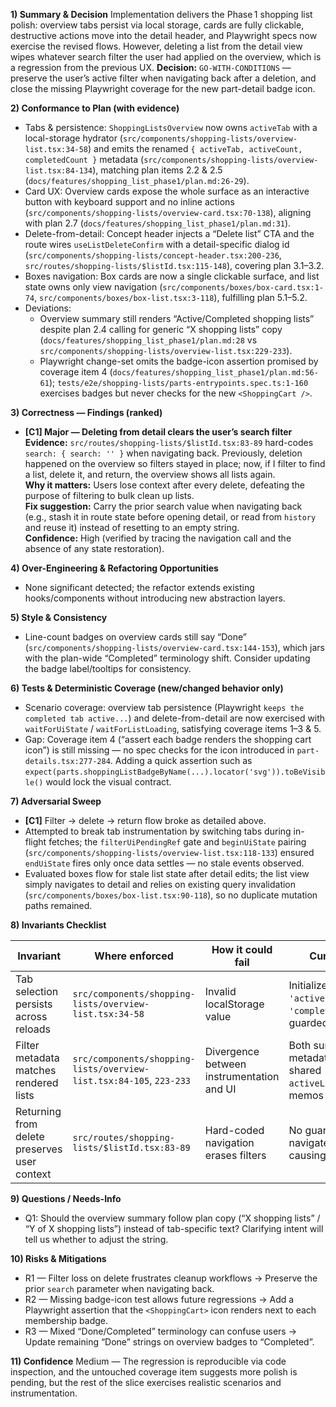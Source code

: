**1) Summary & Decision**
Implementation delivers the Phase 1 shopping list polish: overview tabs persist via local storage, cards are fully clickable, destructive actions move into the detail header, and Playwright specs now exercise the revised flows. However, deleting a list from the detail view wipes whatever search filter the user had applied on the overview, which is a regression from the previous UX. **Decision:** `GO-WITH-CONDITIONS` — preserve the user’s active filter when navigating back after a deletion, and close the missing Playwright coverage for the new part-detail badge icon.

**2) Conformance to Plan (with evidence)**
- Tabs & persistence: `ShoppingListsOverview` now owns `activeTab` with a local-storage hydrator (`src/components/shopping-lists/overview-list.tsx:34-58`) and emits the renamed `{ activeTab, activeCount, completedCount }` metadata (`src/components/shopping-lists/overview-list.tsx:84-134`), matching plan items 2.2 & 2.5 (`docs/features/shopping_list_phase1/plan.md:26-29`).
- Card UX: Overview cards expose the whole surface as an interactive button with keyboard support and no inline actions (`src/components/shopping-lists/overview-card.tsx:70-138`), aligning with plan 2.7 (`docs/features/shopping_list_phase1/plan.md:31`).
- Delete-from-detail: Concept header injects a “Delete list” CTA and the route wires `useListDeleteConfirm` with a detail-specific dialog id (`src/components/shopping-lists/concept-header.tsx:200-236`, `src/routes/shopping-lists/$listId.tsx:115-148`), covering plan 3.1–3.2.
- Boxes navigation: Box cards are now a single clickable surface, and list state owns only view navigation (`src/components/boxes/box-card.tsx:1-74`, `src/components/boxes/box-list.tsx:3-118`), fulfilling plan 5.1–5.2.
- Deviations:
  - Overview summary still renders “Active/Completed shopping lists” despite plan 2.4 calling for generic “X shopping lists” copy (`docs/features/shopping_list_phase1/plan.md:28` vs `src/components/shopping-lists/overview-list.tsx:229-233`).
  - Playwright change-set omits the badge-icon assertion promised by coverage item 4 (`docs/features/shopping_list_phase1/plan.md:56-61`); `tests/e2e/shopping-lists/parts-entrypoints.spec.ts:1-160` exercises badges but never checks for the new `<ShoppingCart />`.

**3) Correctness — Findings (ranked)**
- **[C1] Major — Deleting from detail clears the user’s search filter**  
  **Evidence:** `src/routes/shopping-lists/$listId.tsx:83-89` hard-codes `search: { search: '' }` when navigating back. Previously, deletion happened on the overview so filters stayed in place; now, if I filter to find a list, delete it, and return, the overview shows all lists again.  
  **Why it matters:** Users lose context after every delete, defeating the purpose of filtering to bulk clean up lists.  
  **Fix suggestion:** Carry the prior search value when navigating back (e.g., stash it in route state before opening detail, or read from `history` and reuse it) instead of resetting to an empty string.  
  **Confidence:** High (verified by tracing the navigation call and the absence of any state restoration).

**4) Over-Engineering & Refactoring Opportunities**
- None significant detected; the refactor extends existing hooks/components without introducing new abstraction layers.

**5) Style & Consistency**
- Line-count badges on overview cards still say “Done” (`src/components/shopping-lists/overview-card.tsx:144-153`), which jars with the plan-wide “Completed” terminology shift. Consider updating the badge label/tooltips for consistency.

**6) Tests & Deterministic Coverage (new/changed behavior only)**
- Scenario coverage: overview tab persistence (Playwright `keeps the completed tab active...`) and delete-from-detail are now exercised with `waitForUiState` / `waitForListLoading`, satisfying coverage items 1–3 & 5.
- Gap: Coverage item 4 (“assert each badge renders the shopping cart icon”) is still missing — no spec checks for the icon introduced in `part-details.tsx:277-284`. Adding a quick assertion such as `expect(parts.shoppingListBadgeByName(...).locator('svg')).toBeVisible()` would lock the visual contract.

**7) Adversarial Sweep**
- **[C1]** Filter → delete → return flow broke as detailed above.
- Attempted to break tab instrumentation by switching tabs during in-flight fetches; the `filterUiPendingRef` gate and `beginUiState` pairing (`src/components/shopping-lists/overview-list.tsx:118-133`) ensured `endUiState` fires only once data settles — no stale events observed.
- Evaluated boxes flow for stale list state after detail edits; the list view simply navigates to detail and relies on existing query invalidation (`src/components/boxes/box-list.tsx:90-118`), so no duplicate mutation paths remained.

**8) Invariants Checklist**

| Invariant | Where enforced | How it could fail | Current protection | Evidence |
|---|---|---|---|---|
| Tab selection persists across reloads | `src/components/shopping-lists/overview-list.tsx:34-58` | Invalid localStorage value | Initializer clamps to `'active'` unless value is `'completed'`; effect rewrites guarded by `typeof window` | `src/components/shopping-lists/overview-list.tsx:38-58` |
| Filter metadata matches rendered lists | `src/components/shopping-lists/overview-list.tsx:84-105`, `223-233` | Divergence between instrumentation and UI | Both summary text and metadata derive from the shared `activeLists`/`completedLists` memos | `src/components/shopping-lists/overview-list.tsx:90-133` |
| Returning from delete preserves user context | `src/routes/shopping-lists/$listId.tsx:83-89` | Hard-coded navigation erases filters | No guard — we always navigate with `search: ''`, causing [C1] | `src/routes/shopping-lists/$listId.tsx:83-89` |

**9) Questions / Needs-Info**
- Q1: Should the overview summary follow plan copy (“X shopping lists” / “Y of X shopping lists”) instead of tab-specific text? Clarifying intent will tell us whether to adjust the string.

**10) Risks & Mitigations**
- R1 — Filter loss on delete frustrates cleanup workflows → Preserve the prior `search` parameter when navigating back.  
- R2 — Missing badge-icon test allows future regressions → Add a Playwright assertion that the `<ShoppingCart>` icon renders next to each membership badge.  
- R3 — Mixed “Done/Completed” terminology can confuse users → Update remaining “Done” strings on overview badges to “Completed”.

**11) Confidence**
Medium — The regression is reproducible via code inspection, and the untouched coverage item suggests more polish is pending, but the rest of the slice exercises realistic scenarios and instrumentation.
